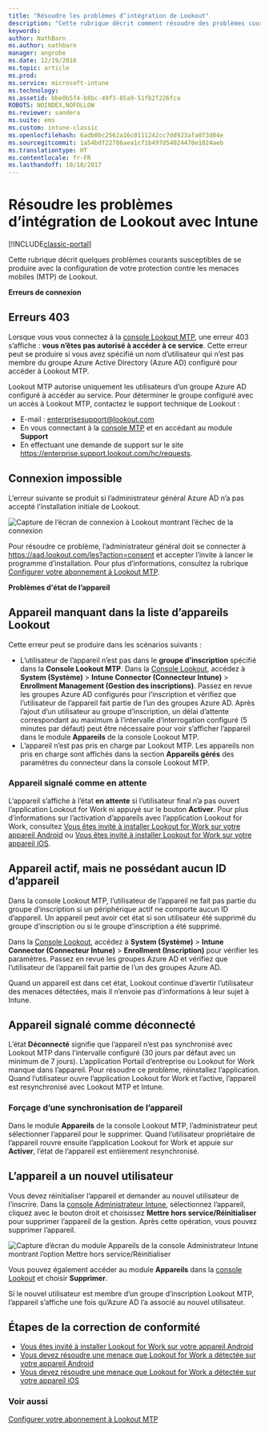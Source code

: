 ```yaml
---
title: "Résoudre les problèmes d’intégration de Lookout"
description: "Cette rubrique décrit comment résoudre des problèmes courants liés à l’intégration de Lookout"
keywords: 
author: NathBarn
ms.author: nathbarn
manager: angrobe
ms.date: 12/19/2016
ms.topic: article
ms.prod: 
ms.service: microsoft-intune
ms.technology: 
ms.assetid: bbe0b5f4-b8bc-49f3-85a9-51fb2f226fca
ROBOTS: NOINDEX,NOFOLLOW
ms.reviewer: sandera
ms.suite: ems
ms.custom: intune-classic
ms.openlocfilehash: 6adb0bc2562a16c0111242cc7dd923afa073d84e
ms.sourcegitcommit: 1a54bdf22786aea1cf1b497d54024470e1024aeb
ms.translationtype: HT
ms.contentlocale: fr-FR
ms.lasthandoff: 10/10/2017
---
```

# <a name="troubleshoot-lookout-integration-with-intune"></a>Résoudre les problèmes d’intégration de Lookout avec Intune

[!INCLUDE[classic-portal](../includes/classic-portal.md)]

Cette rubrique décrit quelques problèmes courants susceptibles de se produire avec la configuration de votre protection contre les menaces mobiles (MTP) de Lookout.

**Erreurs de connexion**

## <a name="403-errors"></a>Erreurs 403
Lorsque vous vous connectez à la [console Lookout MTP](https://aad.lookout.com), une erreur 403 s’affiche : **vous n’êtes pas autorisé à accéder à ce service**. Cette erreur peut se produire si vous avez spécifié un nom d’utilisateur qui n’est pas membre du groupe Azure Active Directory (Azure AD) configuré pour accéder à Lookout MTP.

Lookout MTP autorise uniquement les utilisateurs d’un groupe Azure AD configuré à accéder au service. Pour déterminer le groupe configuré avec un accès à Lookout MTP, contactez le support technique de Lookout :

* E-mail : enterprisesupport@lookout.com
* En vous connectant à la [console MTP](http://aad.lookout.com) et en accédant au module **Support**
* En effectuant une demande de support sur le site https://enterprise.support.lookout.com/hc/requests.

## <a name="unable-to-sign-in"></a>Connexion impossible
L’erreur suivante se produit si l’administrateur général Azure AD n’a pas accepté l’installation initiale de Lookout.

![Capture de l’écran de connexion à Lookout montrant l’échec de la connexion](../media/mtp/lookout-mtp-consent-not-accepted-error.png)

Pour résoudre ce problème, l’administrateur général doit se connecter à https://aad.lookout.com/les?action=consent et accepter l’invite à lancer le programme d’installation. Pour plus d’informations, consultez la rubrique [Configurer votre abonnement à Lookout MTP](../deploy-use/setup-your-lookout-mtd-subscription.md).

**Problèmes d'état de l’appareil**

## <a name="device-missing-from-lookout-device-list"></a>Appareil manquant dans la liste d’appareils Lookout

Cette erreur peut se produire dans les scénarios suivants :
* L’utilisateur de l’appareil n’est pas dans le **groupe d’inscription** spécifié dans la **Console Lookout MTP**.  Dans la [Console Lookout](http://aad.lookout.com), accédez à **System (Système)** > **Intune Connector (Connecteur Intune)** > **Enrollment Management (Gestion des inscriptions)**.  Passez en revue les groupes Azure AD configurés pour l’inscription et vérifiez que l’utilisateur de l’appareil fait partie de l’un des groupes Azure AD.  Après l’ajout d’un utilisateur au groupe d’inscription, un délai d’attente correspondant au maximum à l’intervalle d’interrogation configuré (5 minutes par défaut) peut être nécessaire pour voir s’afficher l’appareil dans le module **Appareils** de la console Lookout MTP.
* L’appareil n’est pas pris en charge par Lookout MTP.  Les appareils non pris en charge sont affichés dans la section **Appareils gérés** des paramètres du connecteur dans la console Lookout MTP.

### <a name="device-reported-as-pending"></a>Appareil signalé comme **en attente**

L’appareil s’affiche à l’état **en attente** si l’utilisateur final n’a pas ouvert l’application Lookout for Work ni appuyé sur le bouton **Activer**. Pour plus d’informations sur l’activation d’appareils avec l’application Lookout for Work, consultez [Vous êtes invité à installer Lookout for Work sur votre appareil Android](http://docs.microsoft.com/intune-user-help/you-are-prompted-to-install-lookout-for-work-android) ou [Vous êtes invité à installer Lookout for Work sur votre appareil iOS](https://docs.microsoft.com/intune-user-help/you-are-prompted-to-install-lookout-for-work-ios).

## <a name="device-whos-active-but-has-no-device-id"></a>Appareil actif, mais ne possédant aucun ID d’appareil
Dans la console Lookout MTP, l’utilisateur de l’appareil ne fait pas partie du groupe d’inscription si un périphérique actif ne comporte aucun ID d’appareil. Un appareil peut avoir cet état si son utilisateur été supprimé du groupe d’inscription ou si le groupe d’inscription a été supprimé.

Dans la [Console Lookout](http://aad.lookout.com), accédez à **System (Système)** > **Intune Connector (Connecteur Intune)** > **Enrollment (Inscription)** pour vérifier les paramètres.  Passez en revue les groupes Azure AD et vérifiez que l’utilisateur de l’appareil fait partie de l’un des groupes Azure AD.

Quand un appareil est dans cet état, Lookout continue d’avertir l’utilisateur des menaces détectées, mais il n’envoie pas d’informations à leur sujet à Intune.

## <a name="device-reported-as-disconnected"></a>Appareil signalé comme **déconnecté**

L’état **Déconnecté** signifie que l’appareil n’est pas synchronisé avec Lookout MTP dans l’intervalle configuré (30 jours par défaut avec un minimum de 7 jours). L’application Portail d’entreprise ou Lookout for Work manque dans l’appareil. Pour résoudre ce problème, réinstallez l’application. Quand l’utilisateur ouvre l’application Lookout for Work et l’active, l’appareil est resynchronisé avec Lookout MTP et Intune.

### <a name="forcing-a-device-sync"></a>Forçage d’une synchronisation de l’appareil
Dans le module **Appareils** de la console Lookout MTP, l’administrateur peut sélectionner l’appareil pour le supprimer.   Quand l’utilisateur propriétaire de l’appareil rouvre ensuite l’application Lookout for Work et appuie sur **Activer**, l’état de l’appareil est entièrement resynchronisé.

## <a name="device-has-a-new-user"></a>L’appareil a un nouvel utilisateur
Vous devez réinitialiser l’appareil et demander au nouvel utilisateur de l’inscrire.  Dans la [console Administrateur Intune](https://manage.microsoft.com), sélectionnez l’appareil, cliquez avec le bouton droit et choisissez **Mettre hors service/Réinitialiser** pour supprimer l’appareil de la gestion. Après cette opération, vous pouvez supprimer l’appareil.

![Capture d’écran du module Appareils de la console Administrateur Intune montrant l’option Mettre hors service/Réinitialiser](../media/mtp/mtp-retire-device-intune-console.png)

Vous pouvez également accéder au module **Appareils** dans la [console Lookout](http://aad.lookout.com) et choisir **Supprimer**.

Si le nouvel utilisateur est membre d’un groupe d’inscription Lookout MTP, l’appareil s’affiche une fois qu’Azure AD l’a associé au nouvel utilisateur.

## <a name="compliance-remediation-workflows"></a>Étapes de la correction de conformité
- [Vous êtes invité à installer Lookout for Work sur votre appareil Android]( http://docs.microsoft.com/intune-user-help/you-are-prompted-to-install-lookout-for-work-android)
- [Vous devez résoudre une menace que Lookout for Work a détectée sur votre appareil Android](http://docs.microsoft.com/intune-user-help/you-need-to-resolve-a-threat-found-by-lookout-for-work-android)
- [Vous devez résoudre une menace que Lookout for Work a détectée sur votre appareil iOS](https://docs.microsoft.com/intune-user-help/you-need-to-resolve-a-threat-found-by-lookout-for-work-ios)


### <a name="see-also"></a>Voir aussi
[Configurer votre abonnement à Lookout MTP](/intune-classic/deploy-use/set-up-your-subscription-with-lookout-mtp)

